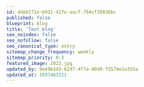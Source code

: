 ```yaml
---
id: ddeb171e-b911-42fe-aacf-764cf38836bc
published: false
blueprint: blog
title: 'Test blog'
seo_noindex: false
seo_nofollow: false
seo_canonical_type: entry
sitemap_change_frequency: weekly
sitemap_priority: 0.5
featured_image: 2022.jpg
updated_by: 9ee9b5d3-6247-4f7a-80d0-f5574e1a355a
updated_at: 1697463311
---
```

